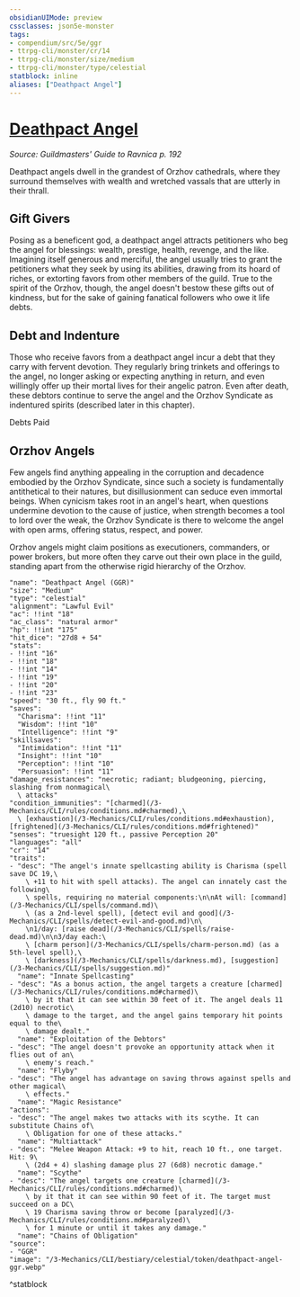 ```yaml
---
obsidianUIMode: preview
cssclasses: json5e-monster
tags:
- compendium/src/5e/ggr
- ttrpg-cli/monster/cr/14
- ttrpg-cli/monster/size/medium
- ttrpg-cli/monster/type/celestial
statblock: inline
aliases: ["Deathpact Angel"]
---
```

# [Deathpact Angel](3-Mechanics\CLI\bestiary\celestial/deathpact-angel-ggr.md)
*Source: Guildmasters' Guide to Ravnica p. 192*  

Deathpact angels dwell in the grandest of Orzhov cathedrals, where they surround themselves with wealth and wretched vassals that are utterly in their thrall.

## Gift Givers

Posing as a beneficent god, a deathpact angel attracts petitioners who beg the angel for blessings: wealth, prestige, health, revenge, and the like. Imagining itself generous and merciful, the angel usually tries to grant the petitioners what they seek by using its abilities, drawing from its hoard of riches, or extorting favors from other members of the guild. True to the spirit of the Orzhov, though, the angel doesn't bestow these gifts out of kindness, but for the sake of gaining fanatical followers who owe it life debts.

## Debt and Indenture

Those who receive favors from a deathpact angel incur a debt that they carry with fervent devotion. They regularly bring trinkets and offerings to the angel, no longer asking or expecting anything in return, and even willingly offer up their mortal lives for their angelic patron. Even after death, these debtors continue to serve the angel and the Orzhov Syndicate as indentured spirits (described later in this chapter).

Debts Paid

## Orzhov Angels

Few angels find anything appealing in the corruption and decadence embodied by the Orzhov Syndicate, since such a society is fundamentally antithetical to their natures, but disillusionment can seduce even immortal beings. When cynicism takes root in an angel's heart, when questions undermine devotion to the cause of justice, when strength becomes a tool to lord over the weak, the Orzhov Syndicate is there to welcome the angel with open arms, offering status, respect, and power.

Orzhov angels might claim positions as executioners, commanders, or power brokers, but more often they carve out their own place in the guild, standing apart from the otherwise rigid hierarchy of the Orzhov.

```statblock
"name": "Deathpact Angel (GGR)"
"size": "Medium"
"type": "celestial"
"alignment": "Lawful Evil"
"ac": !!int "18"
"ac_class": "natural armor"
"hp": !!int "175"
"hit_dice": "27d8 + 54"
"stats":
- !!int "16"
- !!int "18"
- !!int "14"
- !!int "19"
- !!int "20"
- !!int "23"
"speed": "30 ft., fly 90 ft."
"saves":
  "Charisma": !!int "11"
  "Wisdom": !!int "10"
  "Intelligence": !!int "9"
"skillsaves":
  "Intimidation": !!int "11"
  "Insight": !!int "10"
  "Perception": !!int "10"
  "Persuasion": !!int "11"
"damage_resistances": "necrotic; radiant; bludgeoning, piercing, slashing from nonmagical\
  \ attacks"
"condition_immunities": "[charmed](/3-Mechanics/CLI/rules/conditions.md#charmed),\
  \ [exhaustion](/3-Mechanics/CLI/rules/conditions.md#exhaustion), [frightened](/3-Mechanics/CLI/rules/conditions.md#frightened)"
"senses": "truesight 120 ft., passive Perception 20"
"languages": "all"
"cr": "14"
"traits":
- "desc": "The angel's innate spellcasting ability is Charisma (spell save DC 19,\
    \ +11 to hit with spell attacks). The angel can innately cast the following\
    \ spells, requiring no material components:\n\nAt will: [command](/3-Mechanics/CLI/spells/command.md)\
    \ (as a 2nd-level spell), [detect evil and good](/3-Mechanics/CLI/spells/detect-evil-and-good.md)\n\
    \n1/day: [raise dead](/3-Mechanics/CLI/spells/raise-dead.md)\n\n3/day each:\
    \ [charm person](/3-Mechanics/CLI/spells/charm-person.md) (as a 5th-level spell),\
    \ [darkness](/3-Mechanics/CLI/spells/darkness.md), [suggestion](/3-Mechanics/CLI/spells/suggestion.md)"
  "name": "Innate Spellcasting"
- "desc": "As a bonus action, the angel targets a creature [charmed](/3-Mechanics/CLI/rules/conditions.md#charmed)\
    \ by it that it can see within 30 feet of it. The angel deals 11 (2d10) necrotic\
    \ damage to the target, and the angel gains temporary hit points equal to the\
    \ damage dealt."
  "name": "Exploitation of the Debtors"
- "desc": "The angel doesn't provoke an opportunity attack when it flies out of an\
    \ enemy's reach."
  "name": "Flyby"
- "desc": "The angel has advantage on saving throws against spells and other magical\
    \ effects."
  "name": "Magic Resistance"
"actions":
- "desc": "The angel makes two attacks with its scythe. It can substitute Chains of\
    \ Obligation for one of these attacks."
  "name": "Multiattack"
- "desc": "Melee Weapon Attack: +9 to hit, reach 10 ft., one target. Hit: 9\
    \ (2d4 + 4) slashing damage plus 27 (6d8) necrotic damage."
  "name": "Scythe"
- "desc": "The angel targets one creature [charmed](/3-Mechanics/CLI/rules/conditions.md#charmed)\
    \ by it that it can see within 90 feet of it. The target must succeed on a DC\
    \ 19 Charisma saving throw or become [paralyzed](/3-Mechanics/CLI/rules/conditions.md#paralyzed)\
    \ for 1 minute or until it takes any damage."
  "name": "Chains of Obligation"
"source":
- "GGR"
"image": "/3-Mechanics/CLI/bestiary/celestial/token/deathpact-angel-ggr.webp"
```
^statblock